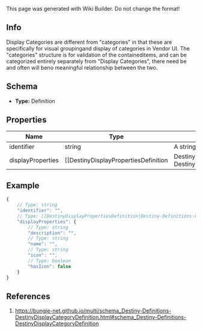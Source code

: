 <span class="wiki-builder">This page was generated with Wiki Builder. Do not change the format!</span>

## Info
Display Categories are different from &quot;categories&quot; in that these are specifically for visual groupingand display of categories in Vendor UI.  The &quot;categories&quot; structure is for validation of the containeditems, and can be categorized entirely separately from &quot;Display Categories&quot;, there need be and often will beno meaningful relationship between the two.

## Schema
* **Type:** Definition

## Properties
Name | Type | Description
---- | ---- | -----------
identifier | string | A string identifier for the display category.
displayProperties | [[DestinyDisplayPropertiesDefinition|Destiny-Definitions-Common-DestinyDisplayPropertiesDefinition]]:Definition | 

## Example
```javascript
{
    // Type: string
    "identifier": "",
    // Type: [[DestinyDisplayPropertiesDefinition|Destiny-Definitions-Common-DestinyDisplayPropertiesDefinition]]:Definition
    "displayProperties": {
        // Type: string
        "description": "",
        // Type: string
        "name": "",
        // Type: string
        "icon": "",
        // Type: boolean
        "hasIcon": false
    }
}

```

## References
1. https://bungie-net.github.io/multi/schema_Destiny-Definitions-DestinyDisplayCategoryDefinition.html#schema_Destiny-Definitions-DestinyDisplayCategoryDefinition

